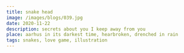 ```yaml
---
title: snake head
image: /images/blogs/039.jpg
date: 2020-11-22
description: secrets about you I keep away from you
place: aarhus in its darkest time, hearbroken, drenched in rain
tags: snakes, love game, illustration
---
```


<!--
<i class="pink">
</i>-->

<!--
Maybe the life is not as heavy if you soothen all the sharp edges:
a matter becomes light; lighter with every step; lightness seeping in in, almost translucent: thinning into a film, like a plastic bag floating around; so much option for movement but so awkward to touch, filtering the feelings untill you dont care to feel anymore; being safe; but what are you gonna look for in that space? what will you drift towards, how will you navigate in that borderless empty void? You may as well just not exist, resign at the lack of oxygen and matter.
I´ll offer all of me for someone else's self and body;
an exchange of two human forms, does not that sound fair?
-->
<!--
If you'd bear that sometimes things I say don't have a meaning; I am in panic; caught myself for a moment: me, you and me - me foreign to me - dissosiated; schizophrenic; hypnotized by staring in the empty void that has grown through all our interactions, sometimes I catch a glimpse of it when we tangle a bit too close: a tiny spot that cannot be filled is like a rupture that all of a sudden reveals a canyon; a result of an ongoing erosion; a grand canyon located in the living room; me: a confussed tourist, alienated by monstrosity of that natural phenomenon: getting dizzy, in small gaps of our dialogue; gasping for air; death threathened; I know what you are about to say // don't think I am not paying attention;
<!--
I wish I could just love you mildly.
Did not have to hide from you the embarrassing affection I feel; I failed in being independent, self-contained and at keeping myself busy; climbing a mountain or meditation does not help; getting drunk with a random man, taking them home; doesnt help. just dissolves the sharp pain into many small dull object/thrusts perforing the skin; acupuncture of unrequested love; I don't wanna love you but I cannot help myself.
-->
<!--
-->
<!--
I wish I did not have to hide from you how little I care about myself.
It took me time to reveal it to myself. Now finally
That I am just the shapeless mass that needs to varp around you like time around the heavy gravitation field; constantly <!--//odvracím neodvratnou kolizi//-->
<!--
diverting an inevitable collision; waking up in the pravidelných intervalech just to keep the distance in the night; how come you are just so much better than anything else.
-->
<!--
You know all that is on my mind; and all that is on my mind is crave; I wanna be consumed and absorbed by you.
Maybe I am just an attention whore but I love you as noone else -->
